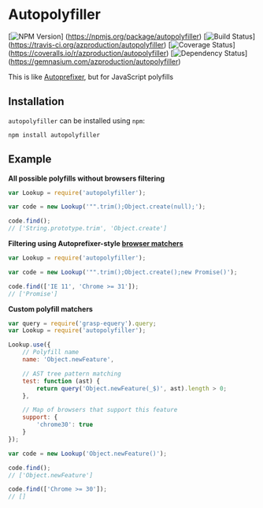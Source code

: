 # Autopolyfiller

[![NPM Version](https://badge.fury.io/js/autopolyfiller.png)]
(https://npmjs.org/package/autopolyfiller)
[![Build Status](https://travis-ci.org/azproduction/autopolyfiller.png?branch=master)]
(https://travis-ci.org/azproduction/autopolyfiller)
[![Coverage Status](https://coveralls.io/repos/azproduction/autopolyfiller/badge.png?branch=master)]
(https://coveralls.io/r/azproduction/autopolyfiller)
[![Dependency Status](https://gemnasium.com/azproduction/autopolyfiller.png)]
(https://gemnasium.com/azproduction/autopolyfiller)

This is like [Autoprefixer](https://github.com/ai/autoprefixer), but for JavaScript polyfills

## Installation

`autopolyfiller` can be installed using `npm`:

```
npm install autopolyfiller
```

## Example

**All possible polyfills without browsers filtering**

```js
var Lookup = require('autopolyfiller');

var code = new Lookup('"".trim();Object.create(null);');

code.find();
// ['String.prototype.trim', 'Object.create']
```

**Filtering using Autoprefixer-style [browser matchers](https://github.com/ai/autoprefixer#browsers)**

```js
var Lookup = require('autopolyfiller');

var code = new Lookup('"".trim();Object.create();new Promise()');

code.find(['IE 11', 'Chrome >= 31']);
// ['Promise']
```

**Custom polyfill matchers**

```js
var query = require('grasp-equery').query;
var Lookup = require('autopolyfiller');

Lookup.use({
    // Polyfill name
    name: 'Object.newFeature',

    // AST tree pattern matching
    test: function (ast) {
        return query('Object.newFeature(_$)', ast).length > 0;
    },

    // Map of browsers that support this feature
    support: {
        'chrome30': true
    }
});

var code = new Lookup('Object.newFeature()');

code.find();
// ['Object.newFeature']

code.find(['Chrome >= 30']);
// []
```
